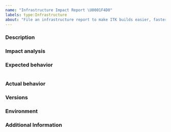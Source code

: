 ```yaml
---
name: "Infrastructure Impact Report \U0001F4D0"
labels: type:Infrastructure
about: "File an infrastructure report to make ITK builds easier, faster"
---
```


<!-- The text within this markup is a comment, and is intended to provide
guidelines to open an issue for the ITK repository. This text will not
be part of the issue. -->


<!-- Before submitting an issue, please check that your issue has not been
already filed. -->

### Description

<!-- Description of the infrastructure changes proposed to make ITK builds
easier, faster. -->

### Impact analysis

<!-- Detailed analysis of the benefits/downsides of the current design, and the
benefits/downsides of the proposed infrastructure. -->

### Expected behavior

<!-- What you expect the infrastructure to be. Include a snippet of what the
code would look like. -->
```none
```

<!-- Provide a minimal, complete, compilable, and verifiable example (commonly
abbreviated as MWE, Minimal Working Example, or sometimes referred to as SSCCE,
Short, Self Contained, Correct (Compilable) Example) or code snippet,
either through a GitHub gist (https://gist.github.com/) or providing your own
files (including your source code, `CMakeLists.txt` file if applicable, and your
data) showing the benefit of the change. -->

### Actual behavior

<!-- What actually happens. -->

### Versions

<!-- If a tagged version, you can get this information by inspecting the
`ITK_VERSION_MAJOR` `ITK_VERSION_MINOR` and `ITK_VERSION_PATCH` variable
values in the `ITKConfig.cmake` file.

If the commit number is required, run `$ git rev-parse --short HEAD`. -->

### Environment

<!-- Which your OS, CMake, and compiler versions are, or your Python and
installed package versions are. -->

### Additional Information

<!-- Any additional information, configuration or data that might be necessary
to reproduce the issue. -->


<!-- **Note**: Use issues for their purpose; issues are not for code help. Need
help? Ask your question at ITK discourse (https://discourse.itk.org/). -->
